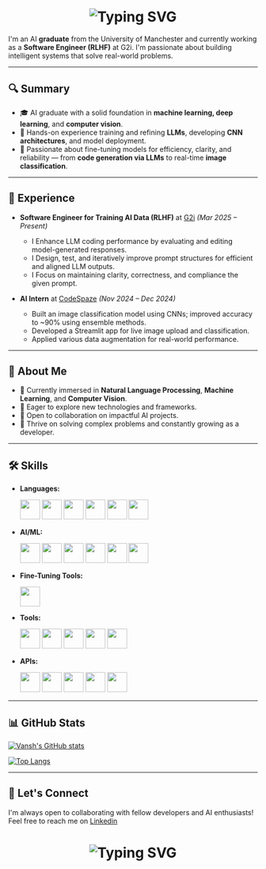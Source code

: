 <h1 align="center">
    <img src="https://readme-typing-svg.demolab.com?weight=700&size=24&duration=4000&pause=5&color=00BFFF&background=44113300&center=true&width=435&lines=Hello+there!%F0%9F%91%8B;I'm+Vansh+Goenka.++;Nice+to+meet+you!%F0%9F%98%84" alt="Typing SVG" />
</h1>

I'm an AI **graduate** from the University of Manchester and currently working as a **Software Engineer (RLHF)** at G2i. I'm passionate about building intelligent systems that solve real-world problems.

---

## 🔍 Summary

- 🎓 AI graduate with a solid foundation in **machine learning, deep learning**, and **computer vision**.
- 🧠 Hands-on experience training and refining **LLMs**, developing **CNN architectures**, and model deployment.
- 🔧 Passionate about fine-tuning models for efficiency, clarity, and reliability — from **code generation via LLMs** to real-time **image classification**.

---

## 💼 Experience

- **Software Engineer for Training AI Data (RLHF)** at [G2i](https://www.g2i.co/) _(Mar 2025 – Present)_
  - I Enhance LLM coding performance by evaluating and editing model-generated responses.
  - I Design, test, and iteratively improve prompt structures for efficient and aligned LLM outputs.
  - I Focus on maintaining clarity, correctness, and compliance the given prompt.

- **AI Intern** at [CodeSpaze](https://codespaze.com/) _(Nov 2024 – Dec 2024)_
  - Built an image classification model using CNNs; improved accuracy to ~90% using ensemble methods.
  - Developed a Streamlit app for live image upload and classification.
  - Applied various data augmentation for real-world performance.

---

## 🧠 About Me

- 🔭 Currently immersed in **Natural Language Processing**, **Machine Learning**, and **Computer Vision**.
- 🌱 Eager to explore new technologies and frameworks.
- 👯 Open to collaboration on impactful AI projects.
- 🤔 Thrive on solving complex problems and constantly growing as a developer.

---

## 🛠️ Skills

- **Languages:**

  <a href="https://www.java.com/en/" target="_blank"><img src="https://cdn.jsdelivr.net/gh/devicons/devicon/icons/java/java-original.svg" width="40" height="40" /></a>
  <a href="https://www.python.org/" target="_blank"><img src="https://cdn.jsdelivr.net/gh/devicons/devicon/icons/python/python-original.svg" width="40" height="40" /></a>
  <a href="https://en.wikipedia.org/wiki/C_(programming_language)" target="_blank"><img src="https://cdn.jsdelivr.net/gh/devicons/devicon/icons/c/c-original.svg" width="40" height="40" /></a>
  <a href="https://en.wikipedia.org/wiki/C%2B%2B" target="_blank"><img src="https://cdn.jsdelivr.net/gh/devicons/devicon/icons/cplusplus/cplusplus-original.svg" width="40" height="40" /></a>
  <a href="https://en.wikipedia.org/wiki/HTML" target="_blank"><img src="https://cdn.jsdelivr.net/gh/devicons/devicon/icons/html5/html5-original.svg" width="40" height="40" /></a>
  <a href="https://en.wikipedia.org/wiki/CSS" target="_blank"><img src="https://cdn.jsdelivr.net/gh/devicons/devicon/icons/css3/css3-original.svg" width="40" height="40" /></a>

- **AI/ML:**

  <a href="https://www.tensorflow.org/" target="_blank"><img src="https://cdn.jsdelivr.net/gh/devicons/devicon/icons/tensorflow/tensorflow-original.svg" width="40" height="40" /></a>
  <a href="https://keras.io/" target="_blank"><img src="https://cdn.jsdelivr.net/gh/devicons/devicon/icons/keras/keras-original.svg" width="40" height="40" /></a>
  <a href="https://scikit-learn.org/stable/" target="_blank"><img src="https://cdn.jsdelivr.net/gh/devicons/devicon/icons/scikitlearn/scikitlearn-original.svg" width="40" height="40" /></a>
  <a href="https://opencv.org/" target="_blank"><img src="https://cdn.jsdelivr.net/gh/devicons/devicon/icons/opencv/opencv-original.svg" width="40" height="40" /></a>
  <a href="https://streamlit.io/" target="_blank"><img src="https://cdn.jsdelivr.net/gh/devicons/devicon/icons/streamlit/streamlit-original.svg" width="40" height="40" /></a>
  <a href="https://radimrehurek.com/gensim/" target="_blank"><img src="https://encrypted-tbn0.gstatic.com/images?q=tbn:ANd9GcTi0R_1V2XS3ez-Tz9sKSEf_TFKIikLALt6uA&s" width="40" height="40" /></a>

- **Fine-Tuning Tools:**

  <a href="https://unsloth.ai/" target="_blank"><img src="https://avatars.githubusercontent.com/u/150920049?s=280&v=4" width="40" height="40" /></a>

- **Tools:**

  <a href="https://ollama.com/" target="_blank"><img src="https://avatars.githubusercontent.com/u/151674099?s=200&v=4" width="40" height="40" /></a>
  <a href="https://www.langchain.com/" target="_blank"><img src="https://cdn.brandfetch.io/idzf7Sjo28/w/400/h/400/theme/dark/icon.jpeg?c=1bxid64Mup7aczewSAYMX&t=1743558261168" width="40" height="40" /></a>
  <a href="https://git-scm.com/" target="_blank"><img src="https://cdn.jsdelivr.net/gh/devicons/devicon/icons/git/git-original.svg" width="40" height="40" /></a>
  <a href="https://about.gitlab.com/" target="_blank"><img src="https://cdn.jsdelivr.net/gh/devicons/devicon/icons/gitlab/gitlab-original.svg" width="40" height="40" /></a>
  <a href="https://jupyter.org/" target="_blank"><img src="https://cdn.jsdelivr.net/gh/devicons/devicon/icons/jupyter/jupyter-original.svg" width="40" height="40" /></a>
  
- **APIs:**

  <a href="https://openai.com/" target="_blank"><img src="https://yt3.googleusercontent.com/MopgmVAFV9BqlzOJ-UINtmutvEPcNe5IbKMmP_4vZZo3vnJXcZGtybUBsXaEVxkmxKyGqX9R=s160-c-k-c0x00ffffff-no-rj" width="40" height="40" /></a>
  <a href="https://huggingface.co/" target="_blank"><img src="https://huggingface.co/front/assets/huggingface_logo-noborder.svg" width="40" height="40" /></a>
  <a href="https://tavily.com/" target="_blank"><img src="https://pipedream.com/s.v0/app_qeh7Z6/logo/orig" width="40" height="40" /></a>
  <a href="https://ai.google.dev/" target="_blank"><img src="https://uxwing.com/wp-content/themes/uxwing/download/brands-and-social-media/google-gemini-icon.png" width="40" height="40" /></a>
  <a href="https://groq.com/" target="_blank"><img src="https://encrypted-tbn0.gstatic.com/images?q=tbn:ANd9GcSdtQY9Ofk71m8DVL5yV3d_sDPuqzCexABNLA&s" width="40" height="40" /></a>
  

---

## 📊 GitHub Stats

[![Vansh's GitHub stats](https://github-readme-stats.vercel.app/api?username=unusual9guy&theme=dark)](https://github.com/unusual9guy/github-readme-stats)

[![Top Langs](https://github-readme-stats.vercel.app/api/top-langs/?username=unusual9guy&theme=dark)](https://github.com/unusual9guy/github-readme-stats)

---

## 🤝 Let's Connect 

I'm always open to collaborating with fellow developers and AI enthusiasts! Feel free to reach me on [Linkedin](https://www.linkedin.com/in/vansh-goenka-ai/)
<!-- <a href="https://www.linkedin.com/in/vansh-goenka-ai/" target="_blank"><img src="https://cdn.jsdelivr.net/gh/devicons/devicon/icons/linkedin/linkedin-original.svg" width="20" height="20" /></a>-->

<h1 align="center">
    <img src="https://readme-typing-svg.demolab.com?weight=700&size=24&duration=4000&pause=5&color=00BFFF&background=44113300&center=true&width=435&lines=Thank+you+for+visiting!%F0%9F%A4%97;Feel+free+to+explore+my+work!;See+you+again+soon!%F0%9F%99%83" alt="Typing SVG" />
</h1>
